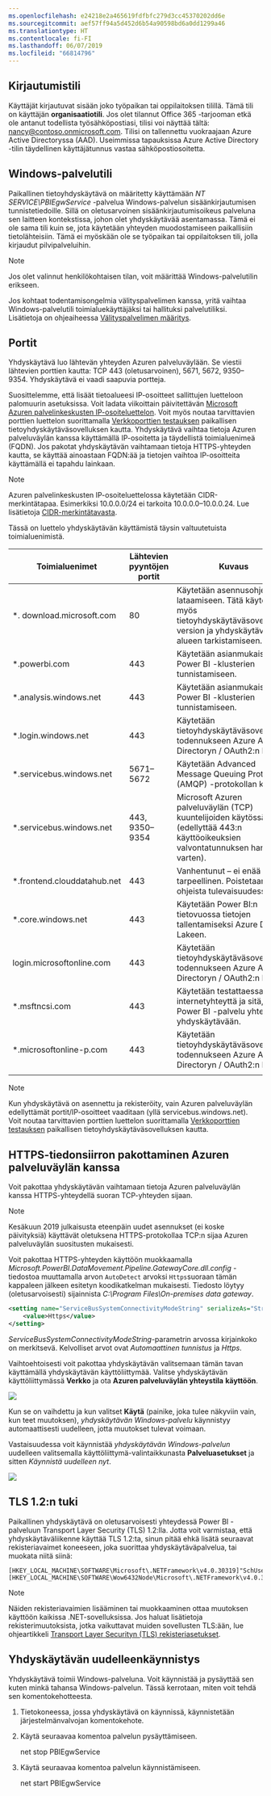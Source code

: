```yaml
---
ms.openlocfilehash: e24218e2a465619fdfbfc279d3cc45370202dd6e
ms.sourcegitcommit: aef57ff94a5d452d6b54a90598bd6a0dd1299a46
ms.translationtype: HT
ms.contentlocale: fi-FI
ms.lasthandoff: 06/07/2019
ms.locfileid: "66814796"
---
```

## <a name="sign-in-account"></a>Kirjautumistili

Käyttäjät kirjautuvat sisään joko työpaikan tai oppilaitoksen tilillä. Tämä tili on käyttäjän **organisaatiotili**. Jos olet tilannut Office 365 -tarjooman etkä ole antanut todellista työsähköpostiasi, tilisi voi näyttää tältä: nancy@contoso.onmicrosoft.com. Tilisi on tallennettu vuokraajaan Azure Active Directoryssa (AAD). Useimmissa tapauksissa Azure Active Directory -tilin täydellinen käyttäjätunnus vastaa sähköpostiosoitetta.

## <a name="windows-service-account"></a>Windows-palvelutili

Paikallinen tietoyhdyskäytävä on määritetty käyttämään *NT SERVICE\PBIEgwService* -palvelua Windows-palvelun sisäänkirjautumisen tunnistetiedoille. Sillä on oletusarvoinen sisäänkirjautumisoikeus palveluna sen laitteen kontekstissa, johon olet yhdyskäytävää asentamassa. Tämä ei ole sama tili kuin se, jota käytetään yhteyden muodostamiseen paikallisiin tietolähteisiin. Tämä ei myöskään ole se työpaikan tai oppilaitoksen tili, jolla kirjaudut pilvipalveluihin.

> [!NOTE]
> Jos olet valinnut henkilökohtaisen tilan, voit määrittää Windows-palvelutilin erikseen.

Jos kohtaat todentamisongelmia välityspalvelimen kanssa, yritä vaihtaa Windows-palvelutili toimialuekäyttäjäksi tai hallituksi palvelutiliksi. Lisätietoja on ohjeaiheessa [Välityspalvelimen määritys](../service-gateway-proxy.md#changing-the-gateway-service-account-to-a-domain-user).

## <a name="ports"></a>Portit

Yhdyskäytävä luo lähtevän yhteyden Azuren palveluväylään. Se viestii lähtevien porttien kautta: TCP 443 (oletusarvoinen), 5671, 5672, 9350–9354.  Yhdyskäytävä ei vaadi saapuvia portteja.

Suosittelemme, että lisäät tietoalueesi IP-osoitteet sallittujen luetteloon palomuurin asetuksissa. Voit ladata viikoittain päivitettävän [Microsoft Azuren palvelinkeskusten IP-osoiteluettelon](https://www.microsoft.com/download/details.aspx?id=41653). Voit myös noutaa tarvittavien porttien luettelon suorittamalla [Verkkoporttien testauksen](../service-gateway-onprem-tshoot.md#network-ports-test) paikallisen tietoyhdyskäytäväsovelluksen kautta. Yhdyskäytävä vaihtaa tietoja Azuren palveluväylän kanssa käyttämällä IP-osoitetta ja täydellistä toimialuenimeä (FQDN). Jos pakotat yhdyskäytävän vaihtamaan tietoja HTTPS-yhteyden kautta, se käyttää ainoastaan FQDN:ää ja tietojen vaihtoa IP-osoitteita käyttämällä ei tapahdu lainkaan.


> [!NOTE]
> Azuren palvelinkeskusten IP-osoiteluettelossa käytetään CIDR-merkintätapaa. Esimerkiksi 10.0.0.0/24 ei tarkoita 10.0.0.0–10.0.0.24. Lue lisätietoja [CIDR-merkintätavasta](http://whatismyipaddress.com/cidr).

Tässä on luettelo yhdyskäytävän käyttämistä täysin valtuutetuista toimialuenimistä.

| Toimialuenimet | Lähtevien pyyntöjen portit | Kuvaus |  |
|-----------------------------|----------------|--------------------------------------------------------------------------------------------------------------------|---|
| *. download.microsoft.com | 80 | Käytetään asennusohjelman lataamiseen. Tätä käytetään myös tietoyhdyskäytäväsovelluksen version ja yhdyskäytävän alueen tarkistamiseen. |  |
| *.powerbi.com | 443 | Käytetään asianmukaisten Power BI -klusterien tunnistamiseen. |  |
| *.analysis.windows.net | 443 | Käytetään asianmukaisten Power BI -klusterien tunnistamiseen. |  |
| *.login.windows.net | 443 | Käytetään tietoyhdyskäytäväsovelluksen todennukseen Azure Active Directoryn / OAuth2:n kautta. |  |
| *.servicebus.windows.net | 5671–5672 | Käytetään Advanced Message Queuing Protocol (AMQP) -protokollan kanssa. |  |
| *.servicebus.windows.net | 443, 9350–9354 | Microsoft Azuren palveluväylän (TCP) kuuntelijoiden käytössä (edellyttää 443:n käyttöoikeuksien valvontatunnuksen hankintaa varten). |  |
| *.frontend.clouddatahub.net | 443 | Vanhentunut – ei enää tarpeellinen. Poistetaan ohjeista tulevaisuudessa. |  |
| *.core.windows.net | 443 | Käytetään Power BI:n tietovuossa tietojen tallentamiseksi Azure Data Lakeen. |  |
| login.microsoftonline.com | 443 | Käytetään tietoyhdyskäytäväsovelluksen todennukseen Azure Active Directoryn / OAuth2:n kautta. |  |
| *.msftncsi.com | 443 | Käytetään testattaessa internetyhteyttä ja sitä, saako Power BI -palvelu yhteyden yhdyskäytävään. |  |
| *.microsoftonline-p.com | 443 | Käytetään tietoyhdyskäytäväsovelluksen todennukseen Azure Active Directoryn / OAuth2:n kautta. |  |
| | |

> [!NOTE]
> Kun yhdyskäytävä on asennettu ja rekisteröity, vain Azuren palveluväylän edellyttämät portit/IP-osoitteet vaaditaan (yllä servicebus.windows.net). Voit noutaa tarvittavien porttien luettelon suorittamalla [Verkkoporttien testauksen](../service-gateway-onprem-tshoot.md#network-ports-test) paikallisen tietoyhdyskäytäväsovelluksen kautta.

## <a name="forcing-https-communication-with-azure-service-bus"></a>HTTPS-tiedonsiirron pakottaminen Azuren palveluväylän kanssa

Voit pakottaa yhdyskäytävän vaihtamaan tietoja Azuren palveluväylän kanssa HTTPS-yhteydellä suoran TCP-yhteyden sijaan.

> [!NOTE]
> Kesäkuun 2019 julkaisusta eteenpäin uudet asennukset (ei koske päivityksiä) käyttävät oletuksena HTTPS-protokollaa TCP:n sijaa Azuren palveluväylän suositusten mukaisesti.

Voit pakottaa HTTPS-yhteyden käyttöön muokkaamalla *Microsoft.PowerBI.DataMovement.Pipeline.GatewayCore.dll.config* -tiedostoa muuttamalla arvon `AutoDetect` arvoksi `Https`suoraan tämän kappaleen jälkeen esitetyn koodikatkelman mukaisesti. Tiedosto löytyy (oletusarvoisesti) sijainnista *C:\Program Files\On-premises data gateway*.

```xml
<setting name="ServiceBusSystemConnectivityModeString" serializeAs="String">
    <value>Https</value>
</setting>
```

*ServiceBusSystemConnectivityModeString*-parametrin arvossa kirjainkoko on merkitsevä. Kelvolliset arvot ovat *Automaattinen tunnistus* ja *Https*.

Vaihtoehtoisesti voit pakottaa yhdyskäytävän valitsemaan tämän tavan käyttämällä yhdyskäytävän käyttöliittymää. Valitse yhdyskäytävän käyttöliittymässä **Verkko** ja ota **Azuren palveluväylän yhteystila** **käyttöön**.

![](./media/gateway-onprem-accounts-ports-more/gw-onprem_01.png)

Kun se on vaihdettu ja kun valitset **Käytä** (painike, joka tulee näkyviin vain, kun teet muutoksen), *yhdyskäytävän Windows-palvelu* käynnistyy automaattisesti uudelleen, jotta muutokset tulevat voimaan.

Vastaisuudessa voit käynnistää *yhdyskäytävän Windows-palvelun* uudelleen valitsemalla käyttöliittymä-valintaikkunasta **Palveluasetukset** ja sitten *Käynnistä uudelleen nyt*.

![](./media/gateway-onprem-accounts-ports-more/gw-onprem_02.png)

## <a name="support-for-tls-12"></a>TLS 1.2:n tuki

Paikallinen yhdyskäytävä on oletusarvoisesti yhteydessä Power BI -palveluun Transport Layer Security (TLS) 1.2:lla. Jotta voit varmistaa, että yhdyskäytäväliikenne käyttää TLS 1.2:ta, sinun pitää ehkä lisätä seuraavat rekisteriavaimet koneeseen, joka suorittaa yhdyskäytäväpalvelua, tai muokata niitä siinä:

```
[HKEY_LOCAL_MACHINE\SOFTWARE\Microsoft\.NETFramework\v4.0.30319]"SchUseStrongCrypto"=dword:00000001
[HKEY_LOCAL_MACHINE\SOFTWARE\Wow6432Node\Microsoft\.NETFramework\v4.0.30319]"SchUseStrongCrypto"=dword:00000001
```

> [!NOTE]
> Näiden rekisteriavaimien lisääminen tai muokkaaminen ottaa muutoksen käyttöön kaikissa .NET-sovelluksissa. Jos haluat lisätietoja rekisterimuutoksista, jotka vaikuttavat muiden sovellusten TLS:ään, lue ohjeartikkeli [Transport Layer Securityn (TLS) rekisteriasetukset](https://docs.microsoft.com/windows-server/security/tls/tls-registry-settings).

## <a name="how-to-restart-the-gateway"></a>Yhdyskäytävän uudelleenkäynnistys

Yhdyskäytävä toimii Windows-palveluna. Voit käynnistää ja pysäyttää sen kuten minkä tahansa Windows-palvelun. Tässä kerrotaan, miten voit tehdä sen komentokehotteesta.

1. Tietokoneessa, jossa yhdyskäytävä on käynnissä, käynnistetään järjestelmänvalvojan komentokehote.
2. Käytä seuraavaa komentoa palvelun pysäyttämiseen.
   
   net stop PBIEgwService
3. Käytä seuraavaa komentoa palvelun käynnistämiseen.
   
   net start PBIEgwService

